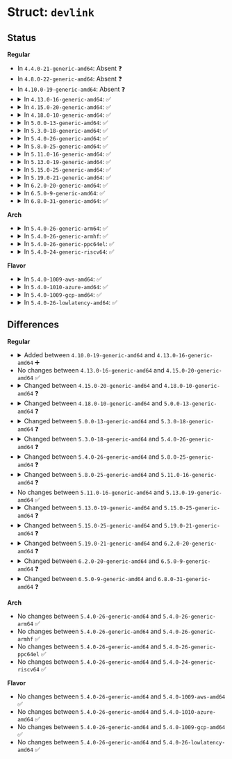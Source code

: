 # Struct: <code>devlink</code>

## Status
<b>Regular</b>
<ul>
<li>
In <code>4.4.0-21-generic-amd64</code>: Absent ❓
</li>
<li>
In <code>4.8.0-22-generic-amd64</code>: Absent ❓
</li>
<li>
In <code>4.10.0-19-generic-amd64</code>: Absent ❓
</li>
<li>
<details>
<summary>In <code>4.13.0-16-generic-amd64</code>: ✅</summary>

```c
struct devlink {
    struct list_head list;
    struct list_head port_list;
    struct list_head sb_list;
    struct list_head dpipe_table_list;
    struct devlink_dpipe_headers * dpipe_headers;
    const struct devlink_ops * ops;
    struct device * dev;
    possible_net_t _net;
    char[0] priv;
}
```
</details>
</li>
<li>
<details>
<summary>In <code>4.15.0-20-generic-amd64</code>: ✅</summary>

```c
struct devlink {
    struct list_head list;
    struct list_head port_list;
    struct list_head sb_list;
    struct list_head dpipe_table_list;
    struct devlink_dpipe_headers * dpipe_headers;
    const struct devlink_ops * ops;
    struct device * dev;
    possible_net_t _net;
    char[0] priv;
}
```
</details>
</li>
<li>
<details>
<summary>In <code>4.18.0-10-generic-amd64</code>: ✅</summary>

```c
struct devlink {
    struct list_head list;
    struct list_head port_list;
    struct list_head sb_list;
    struct list_head dpipe_table_list;
    struct list_head resource_list;
    struct devlink_dpipe_headers * dpipe_headers;
    const struct devlink_ops * ops;
    struct device * dev;
    possible_net_t _net;
    struct mutex lock;
    char[0] priv;
}
```
</details>
</li>
<li>
<details>
<summary>In <code>5.0.0-13-generic-amd64</code>: ✅</summary>

```c
struct devlink {
    struct list_head list;
    struct list_head port_list;
    struct list_head sb_list;
    struct list_head dpipe_table_list;
    struct list_head resource_list;
    struct list_head param_list;
    struct list_head region_list;
    u32 snapshot_id;
    struct devlink_dpipe_headers * dpipe_headers;
    const struct devlink_ops * ops;
    struct device * dev;
    possible_net_t _net;
    struct mutex lock;
    char[0] priv;
}
```
</details>
</li>
<li>
<details>
<summary>In <code>5.3.0-18-generic-amd64</code>: ✅</summary>

```c
struct devlink {
    struct list_head list;
    struct list_head port_list;
    struct list_head sb_list;
    struct list_head dpipe_table_list;
    struct list_head resource_list;
    struct list_head param_list;
    struct list_head region_list;
    u32 snapshot_id;
    struct list_head reporter_list;
    struct mutex reporters_lock;
    struct devlink_dpipe_headers * dpipe_headers;
    const struct devlink_ops * ops;
    struct device * dev;
    possible_net_t _net;
    struct mutex lock;
    char[0] priv;
}
```
</details>
</li>
<li>
<details>
<summary>In <code>5.4.0-26-generic-amd64</code>: ✅</summary>

```c
struct devlink {
    struct list_head list;
    struct list_head port_list;
    struct list_head sb_list;
    struct list_head dpipe_table_list;
    struct list_head resource_list;
    struct list_head param_list;
    struct list_head region_list;
    u32 snapshot_id;
    struct list_head reporter_list;
    struct mutex reporters_lock;
    struct devlink_dpipe_headers * dpipe_headers;
    struct list_head trap_list;
    struct list_head trap_group_list;
    const struct devlink_ops * ops;
    struct device * dev;
    possible_net_t _net;
    struct mutex lock;
    u8 reload_failed;
    u8 reload_enabled;
    char[0] priv;
}
```
</details>
</li>
<li>
<details>
<summary>In <code>5.8.0-25-generic-amd64</code>: ✅</summary>

```c
struct devlink {
    struct list_head list;
    struct list_head port_list;
    struct list_head sb_list;
    struct list_head dpipe_table_list;
    struct list_head resource_list;
    struct list_head param_list;
    struct list_head region_list;
    struct list_head reporter_list;
    struct mutex reporters_lock;
    struct devlink_dpipe_headers * dpipe_headers;
    struct list_head trap_list;
    struct list_head trap_group_list;
    struct list_head trap_policer_list;
    const struct devlink_ops * ops;
    struct xarray snapshot_ids;
    struct device * dev;
    possible_net_t _net;
    struct mutex lock;
    u8 reload_failed;
    u8 reload_enabled;
    u8 registered;
    char[0] priv;
}
```
</details>
</li>
<li>
<details>
<summary>In <code>5.11.0-16-generic-amd64</code>: ✅</summary>

```c
struct devlink {
    struct list_head list;
    struct list_head port_list;
    struct list_head sb_list;
    struct list_head dpipe_table_list;
    struct list_head resource_list;
    struct list_head param_list;
    struct list_head region_list;
    struct list_head reporter_list;
    struct mutex reporters_lock;
    struct devlink_dpipe_headers * dpipe_headers;
    struct list_head trap_list;
    struct list_head trap_group_list;
    struct list_head trap_policer_list;
    const struct devlink_ops * ops;
    struct xarray snapshot_ids;
    struct devlink_dev_stats stats;
    struct device * dev;
    possible_net_t _net;
    struct mutex lock;
    u8 reload_failed;
    u8 reload_enabled;
    u8 registered;
    char[0] priv;
}
```
</details>
</li>
<li>
<details>
<summary>In <code>5.13.0-19-generic-amd64</code>: ✅</summary>

```c
struct devlink {
    struct list_head list;
    struct list_head port_list;
    struct list_head sb_list;
    struct list_head dpipe_table_list;
    struct list_head resource_list;
    struct list_head param_list;
    struct list_head region_list;
    struct list_head reporter_list;
    struct mutex reporters_lock;
    struct devlink_dpipe_headers * dpipe_headers;
    struct list_head trap_list;
    struct list_head trap_group_list;
    struct list_head trap_policer_list;
    const struct devlink_ops * ops;
    struct xarray snapshot_ids;
    struct devlink_dev_stats stats;
    struct device * dev;
    possible_net_t _net;
    struct mutex lock;
    u8 reload_failed;
    u8 reload_enabled;
    u8 registered;
    char[0] priv;
}
```
</details>
</li>
<li>
<details>
<summary>In <code>5.15.0-25-generic-amd64</code>: ✅</summary>

```c
struct devlink {
    u32 index;
    struct list_head port_list;
    struct list_head rate_list;
    struct list_head sb_list;
    struct list_head dpipe_table_list;
    struct list_head resource_list;
    struct list_head param_list;
    struct list_head region_list;
    struct list_head reporter_list;
    struct mutex reporters_lock;
    struct devlink_dpipe_headers * dpipe_headers;
    struct list_head trap_list;
    struct list_head trap_group_list;
    struct list_head trap_policer_list;
    const struct devlink_ops * ops;
    struct xarray snapshot_ids;
    struct devlink_dev_stats stats;
    struct device * dev;
    possible_net_t _net;
    struct mutex lock;
    u8 reload_failed;
    u8 reload_enabled;
    refcount_t refcount;
    struct completion comp;
    char[0] priv;
}
```
</details>
</li>
<li>
<details>
<summary>In <code>5.19.0-21-generic-amd64</code>: ✅</summary>

```c
struct devlink {
    u32 index;
    struct list_head port_list;
    struct list_head rate_list;
    struct list_head sb_list;
    struct list_head dpipe_table_list;
    struct list_head resource_list;
    struct list_head param_list;
    struct list_head region_list;
    struct list_head reporter_list;
    struct mutex reporters_lock;
    struct devlink_dpipe_headers * dpipe_headers;
    struct list_head trap_list;
    struct list_head trap_group_list;
    struct list_head trap_policer_list;
    struct list_head linecard_list;
    struct mutex linecards_lock;
    const struct devlink_ops * ops;
    u64 features;
    struct xarray snapshot_ids;
    struct devlink_dev_stats stats;
    struct device * dev;
    possible_net_t _net;
    struct mutex lock;
    u8 reload_failed;
    refcount_t refcount;
    struct completion comp;
    char[0] priv;
}
```
</details>
</li>
<li>
<details>
<summary>In <code>6.2.0-20-generic-amd64</code>: ✅</summary>

```c
struct devlink {
    u32 index;
    struct xarray ports;
    struct list_head rate_list;
    struct list_head sb_list;
    struct list_head dpipe_table_list;
    struct list_head resource_list;
    struct list_head param_list;
    struct list_head region_list;
    struct list_head reporter_list;
    struct mutex reporters_lock;
    struct devlink_dpipe_headers * dpipe_headers;
    struct list_head trap_list;
    struct list_head trap_group_list;
    struct list_head trap_policer_list;
    struct list_head linecard_list;
    struct mutex linecards_lock;
    const struct devlink_ops * ops;
    u64 features;
    struct xarray snapshot_ids;
    struct devlink_dev_stats stats;
    struct device * dev;
    possible_net_t _net;
    struct mutex lock;
    struct lock_class_key lock_key;
    u8 reload_failed;
    refcount_t refcount;
    struct completion comp;
    struct callback_head rcu;
    struct notifier_block netdevice_nb;
    char[0] priv;
}
```
</details>
</li>
<li>
<details>
<summary>In <code>6.5.0-9-generic-amd64</code>: ✅</summary>

```c
struct devlink {
    u32 index;
    struct xarray ports;
    struct list_head rate_list;
    struct list_head sb_list;
    struct list_head dpipe_table_list;
    struct list_head resource_list;
    struct xarray params;
    struct list_head region_list;
    struct list_head reporter_list;
    struct devlink_dpipe_headers * dpipe_headers;
    struct list_head trap_list;
    struct list_head trap_group_list;
    struct list_head trap_policer_list;
    struct list_head linecard_list;
    const struct devlink_ops * ops;
    struct xarray snapshot_ids;
    struct devlink_dev_stats stats;
    struct device * dev;
    possible_net_t _net;
    struct mutex lock;
    struct lock_class_key lock_key;
    u8 reload_failed;
    refcount_t refcount;
    struct rcu_work rwork;
    char[0] priv;
}
```
</details>
</li>
<li>
<details>
<summary>In <code>6.8.0-31-generic-amd64</code>: ✅</summary>

```c
struct devlink {
    u32 index;
    struct xarray ports;
    struct list_head rate_list;
    struct list_head sb_list;
    struct list_head dpipe_table_list;
    struct list_head resource_list;
    struct xarray params;
    struct list_head region_list;
    struct list_head reporter_list;
    struct devlink_dpipe_headers * dpipe_headers;
    struct list_head trap_list;
    struct list_head trap_group_list;
    struct list_head trap_policer_list;
    struct list_head linecard_list;
    const struct devlink_ops * ops;
    struct xarray snapshot_ids;
    struct devlink_dev_stats stats;
    struct device * dev;
    possible_net_t _net;
    struct mutex lock;
    struct lock_class_key lock_key;
    u8 reload_failed;
    refcount_t refcount;
    struct rcu_work rwork;
    struct devlink_rel * rel;
    struct xarray nested_rels;
    char[0] priv;
}
```
</details>
</li>
</ul>
<b>Arch</b>
<ul>
<li>
<details>
<summary>In <code>5.4.0-26-generic-arm64</code>: ✅</summary>

```c
struct devlink {
    struct list_head list;
    struct list_head port_list;
    struct list_head sb_list;
    struct list_head dpipe_table_list;
    struct list_head resource_list;
    struct list_head param_list;
    struct list_head region_list;
    u32 snapshot_id;
    struct list_head reporter_list;
    struct mutex reporters_lock;
    struct devlink_dpipe_headers * dpipe_headers;
    struct list_head trap_list;
    struct list_head trap_group_list;
    const struct devlink_ops * ops;
    struct device * dev;
    possible_net_t _net;
    struct mutex lock;
    u8 reload_failed;
    u8 reload_enabled;
    char[0] priv;
}
```
</details>
</li>
<li>
<details>
<summary>In <code>5.4.0-26-generic-armhf</code>: ✅</summary>

```c
struct devlink {
    struct list_head list;
    struct list_head port_list;
    struct list_head sb_list;
    struct list_head dpipe_table_list;
    struct list_head resource_list;
    struct list_head param_list;
    struct list_head region_list;
    u32 snapshot_id;
    struct list_head reporter_list;
    struct mutex reporters_lock;
    struct devlink_dpipe_headers * dpipe_headers;
    struct list_head trap_list;
    struct list_head trap_group_list;
    const struct devlink_ops * ops;
    struct device * dev;
    possible_net_t _net;
    struct mutex lock;
    u8 reload_failed;
    u8 reload_enabled;
    char[0] priv;
}
```
</details>
</li>
<li>
<details>
<summary>In <code>5.4.0-26-generic-ppc64el</code>: ✅</summary>

```c
struct devlink {
    struct list_head list;
    struct list_head port_list;
    struct list_head sb_list;
    struct list_head dpipe_table_list;
    struct list_head resource_list;
    struct list_head param_list;
    struct list_head region_list;
    u32 snapshot_id;
    struct list_head reporter_list;
    struct mutex reporters_lock;
    struct devlink_dpipe_headers * dpipe_headers;
    struct list_head trap_list;
    struct list_head trap_group_list;
    const struct devlink_ops * ops;
    struct device * dev;
    possible_net_t _net;
    struct mutex lock;
    u8 reload_failed;
    u8 reload_enabled;
    char[0] priv;
}
```
</details>
</li>
<li>
<details>
<summary>In <code>5.4.0-24-generic-riscv64</code>: ✅</summary>

```c
struct devlink {
    struct list_head list;
    struct list_head port_list;
    struct list_head sb_list;
    struct list_head dpipe_table_list;
    struct list_head resource_list;
    struct list_head param_list;
    struct list_head region_list;
    u32 snapshot_id;
    struct list_head reporter_list;
    struct mutex reporters_lock;
    struct devlink_dpipe_headers * dpipe_headers;
    struct list_head trap_list;
    struct list_head trap_group_list;
    const struct devlink_ops * ops;
    struct device * dev;
    possible_net_t _net;
    struct mutex lock;
    u8 reload_failed;
    u8 reload_enabled;
    char[0] priv;
}
```
</details>
</li>
</ul>
<b>Flavor</b>
<ul>
<li>
<details>
<summary>In <code>5.4.0-1009-aws-amd64</code>: ✅</summary>

```c
struct devlink {
    struct list_head list;
    struct list_head port_list;
    struct list_head sb_list;
    struct list_head dpipe_table_list;
    struct list_head resource_list;
    struct list_head param_list;
    struct list_head region_list;
    u32 snapshot_id;
    struct list_head reporter_list;
    struct mutex reporters_lock;
    struct devlink_dpipe_headers * dpipe_headers;
    struct list_head trap_list;
    struct list_head trap_group_list;
    const struct devlink_ops * ops;
    struct device * dev;
    possible_net_t _net;
    struct mutex lock;
    u8 reload_failed;
    u8 reload_enabled;
    char[0] priv;
}
```
</details>
</li>
<li>
<details>
<summary>In <code>5.4.0-1010-azure-amd64</code>: ✅</summary>

```c
struct devlink {
    struct list_head list;
    struct list_head port_list;
    struct list_head sb_list;
    struct list_head dpipe_table_list;
    struct list_head resource_list;
    struct list_head param_list;
    struct list_head region_list;
    u32 snapshot_id;
    struct list_head reporter_list;
    struct mutex reporters_lock;
    struct devlink_dpipe_headers * dpipe_headers;
    struct list_head trap_list;
    struct list_head trap_group_list;
    const struct devlink_ops * ops;
    struct device * dev;
    possible_net_t _net;
    struct mutex lock;
    u8 reload_failed;
    u8 reload_enabled;
    char[0] priv;
}
```
</details>
</li>
<li>
<details>
<summary>In <code>5.4.0-1009-gcp-amd64</code>: ✅</summary>

```c
struct devlink {
    struct list_head list;
    struct list_head port_list;
    struct list_head sb_list;
    struct list_head dpipe_table_list;
    struct list_head resource_list;
    struct list_head param_list;
    struct list_head region_list;
    u32 snapshot_id;
    struct list_head reporter_list;
    struct mutex reporters_lock;
    struct devlink_dpipe_headers * dpipe_headers;
    struct list_head trap_list;
    struct list_head trap_group_list;
    const struct devlink_ops * ops;
    struct device * dev;
    possible_net_t _net;
    struct mutex lock;
    u8 reload_failed;
    u8 reload_enabled;
    char[0] priv;
}
```
</details>
</li>
<li>
<details>
<summary>In <code>5.4.0-26-lowlatency-amd64</code>: ✅</summary>

```c
struct devlink {
    struct list_head list;
    struct list_head port_list;
    struct list_head sb_list;
    struct list_head dpipe_table_list;
    struct list_head resource_list;
    struct list_head param_list;
    struct list_head region_list;
    u32 snapshot_id;
    struct list_head reporter_list;
    struct mutex reporters_lock;
    struct devlink_dpipe_headers * dpipe_headers;
    struct list_head trap_list;
    struct list_head trap_group_list;
    const struct devlink_ops * ops;
    struct device * dev;
    possible_net_t _net;
    struct mutex lock;
    u8 reload_failed;
    u8 reload_enabled;
    char[0] priv;
}
```
</details>
</li>
</ul>

## Differences
<b>Regular</b>
<ul>
<li>
<details>
<summary>Added between <code>4.10.0-19-generic-amd64</code> and <code>4.13.0-16-generic-amd64</code> ➕</summary>

```c
struct devlink {
    struct list_head list;
    struct list_head port_list;
    struct list_head sb_list;
    struct list_head dpipe_table_list;
    struct devlink_dpipe_headers * dpipe_headers;
    const struct devlink_ops * ops;
    struct device * dev;
    possible_net_t _net;
    char[0] priv;
}
```
</details>
</li>
<li>
No changes between <code>4.13.0-16-generic-amd64</code> and <code>4.15.0-20-generic-amd64</code> ✅
</li>
<li>
<details>
<summary>Changed between <code>4.15.0-20-generic-amd64</code> and <code>4.18.0-10-generic-amd64</code> ❓</summary>
<ul>
<li>
<b>Field added. </b>
<code>struct list_head resource_list</code>
</li>
<li>
<b>Field added. </b>
<code>struct mutex lock</code>
</li>
</ul>
</details>
</li>
<li>
<details>
<summary>Changed between <code>4.18.0-10-generic-amd64</code> and <code>5.0.0-13-generic-amd64</code> ❓</summary>
<ul>
<li>
<b>Field added. </b>
<code>struct list_head param_list</code>
</li>
<li>
<b>Field added. </b>
<code>struct list_head region_list</code>
</li>
<li>
<b>Field added. </b>
<code>u32 snapshot_id</code>
</li>
</ul>
</details>
</li>
<li>
<details>
<summary>Changed between <code>5.0.0-13-generic-amd64</code> and <code>5.3.0-18-generic-amd64</code> ❓</summary>
<ul>
<li>
<b>Field added. </b>
<code>struct list_head reporter_list</code>
</li>
<li>
<b>Field added. </b>
<code>struct mutex reporters_lock</code>
</li>
</ul>
</details>
</li>
<li>
<details>
<summary>Changed between <code>5.3.0-18-generic-amd64</code> and <code>5.4.0-26-generic-amd64</code> ❓</summary>
<ul>
<li>
<b>Field added. </b>
<code>struct list_head trap_list</code>
</li>
<li>
<b>Field added. </b>
<code>struct list_head trap_group_list</code>
</li>
<li>
<b>Field added. </b>
<code>u8 reload_failed</code>
</li>
<li>
<b>Field added. </b>
<code>u8 reload_enabled</code>
</li>
</ul>
</details>
</li>
<li>
<details>
<summary>Changed between <code>5.4.0-26-generic-amd64</code> and <code>5.8.0-25-generic-amd64</code> ❓</summary>
<ul>
<li>
<b>Field added. </b>
<code>struct list_head trap_policer_list</code>
</li>
<li>
<b>Field added. </b>
<code>struct xarray snapshot_ids</code>
</li>
<li>
<b>Field added. </b>
<code>u8 registered</code>
</li>
<li>
<b>Field removed. </b>
<code>u32 snapshot_id</code>
</li>
</ul>
</details>
</li>
<li>
<details>
<summary>Changed between <code>5.8.0-25-generic-amd64</code> and <code>5.11.0-16-generic-amd64</code> ❓</summary>
<ul>
<li>
<b>Field added. </b>
<code>struct devlink_dev_stats stats</code>
</li>
</ul>
</details>
</li>
<li>
No changes between <code>5.11.0-16-generic-amd64</code> and <code>5.13.0-19-generic-amd64</code> ✅
</li>
<li>
<details>
<summary>Changed between <code>5.13.0-19-generic-amd64</code> and <code>5.15.0-25-generic-amd64</code> ❓</summary>
<ul>
<li>
<b>Field added. </b>
<code>u32 index</code>
</li>
<li>
<b>Field added. </b>
<code>struct list_head rate_list</code>
</li>
<li>
<b>Field added. </b>
<code>refcount_t refcount</code>
</li>
<li>
<b>Field added. </b>
<code>struct completion comp</code>
</li>
<li>
<b>Field removed. </b>
<code>struct list_head list</code>
</li>
<li>
<b>Field removed. </b>
<code>u8 registered</code>
</li>
</ul>
</details>
</li>
<li>
<details>
<summary>Changed between <code>5.15.0-25-generic-amd64</code> and <code>5.19.0-21-generic-amd64</code> ❓</summary>
<ul>
<li>
<b>Field added. </b>
<code>struct list_head linecard_list</code>
</li>
<li>
<b>Field added. </b>
<code>struct mutex linecards_lock</code>
</li>
<li>
<b>Field added. </b>
<code>u64 features</code>
</li>
<li>
<b>Field removed. </b>
<code>u8 reload_enabled</code>
</li>
</ul>
</details>
</li>
<li>
<details>
<summary>Changed between <code>5.19.0-21-generic-amd64</code> and <code>6.2.0-20-generic-amd64</code> ❓</summary>
<ul>
<li>
<b>Field added. </b>
<code>struct xarray ports</code>
</li>
<li>
<b>Field added. </b>
<code>struct lock_class_key lock_key</code>
</li>
<li>
<b>Field added. </b>
<code>struct callback_head rcu</code>
</li>
<li>
<b>Field added. </b>
<code>struct notifier_block netdevice_nb</code>
</li>
<li>
<b>Field removed. </b>
<code>struct list_head port_list</code>
</li>
</ul>
</details>
</li>
<li>
<details>
<summary>Changed between <code>6.2.0-20-generic-amd64</code> and <code>6.5.0-9-generic-amd64</code> ❓</summary>
<ul>
<li>
<b>Field added. </b>
<code>struct xarray params</code>
</li>
<li>
<b>Field added. </b>
<code>struct rcu_work rwork</code>
</li>
<li>
<b>Field removed. </b>
<code>struct list_head param_list</code>
</li>
<li>
<b>Field removed. </b>
<code>struct mutex reporters_lock</code>
</li>
<li>
<b>Field removed. </b>
<code>struct mutex linecards_lock</code>
</li>
<li>
<b>Field removed. </b>
<code>u64 features</code>
</li>
<li>
<b>Field removed. </b>
<code>struct completion comp</code>
</li>
<li>
<b>Field removed. </b>
<code>struct callback_head rcu</code>
</li>
<li>
<b>Field removed. </b>
<code>struct notifier_block netdevice_nb</code>
</li>
</ul>
</details>
</li>
<li>
<details>
<summary>Changed between <code>6.5.0-9-generic-amd64</code> and <code>6.8.0-31-generic-amd64</code> ❓</summary>
<ul>
<li>
<b>Field added. </b>
<code>struct devlink_rel * rel</code>
</li>
<li>
<b>Field added. </b>
<code>struct xarray nested_rels</code>
</li>
</ul>
</details>
</li>
</ul>
<b>Arch</b>
<ul>
<li>
No changes between <code>5.4.0-26-generic-amd64</code> and <code>5.4.0-26-generic-arm64</code> ✅
</li>
<li>
No changes between <code>5.4.0-26-generic-amd64</code> and <code>5.4.0-26-generic-armhf</code> ✅
</li>
<li>
No changes between <code>5.4.0-26-generic-amd64</code> and <code>5.4.0-26-generic-ppc64el</code> ✅
</li>
<li>
No changes between <code>5.4.0-26-generic-amd64</code> and <code>5.4.0-24-generic-riscv64</code> ✅
</li>
</ul>
<b>Flavor</b>
<ul>
<li>
No changes between <code>5.4.0-26-generic-amd64</code> and <code>5.4.0-1009-aws-amd64</code> ✅
</li>
<li>
No changes between <code>5.4.0-26-generic-amd64</code> and <code>5.4.0-1010-azure-amd64</code> ✅
</li>
<li>
No changes between <code>5.4.0-26-generic-amd64</code> and <code>5.4.0-1009-gcp-amd64</code> ✅
</li>
<li>
No changes between <code>5.4.0-26-generic-amd64</code> and <code>5.4.0-26-lowlatency-amd64</code> ✅
</li>
</ul>
